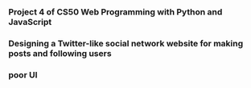 ### Project 4 of CS50 Web Programming with Python and JavaScript

### Designing a Twitter-like social network website for making posts and following users

### poor UI
